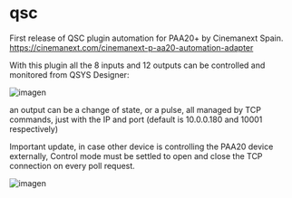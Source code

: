 # qsc

First release of QSC plugin automation for PAA20+ by Cinemanext Spain.
https://cinemanext.com/cinemanext-p-aa20-automation-adapter

With this plugin all the 8 inputs and 12 outputs can be controlled and monitored from QSYS Designer:


![imagen](https://user-images.githubusercontent.com/45939598/226538058-b03d161f-b0b2-4d97-8bd2-b81e9683f402.png)

an output can be a change of state, or a pulse, all managed by TCP commands,  just with the IP and port (default is 10.0.0.180 and 10001 respectively)

Important update, in case other device is controlling the PAA20 device externally, Control mode must be settled to open and close the TCP connection on every poll request.

![imagen](https://user-images.githubusercontent.com/45939598/226538513-754abbbc-17a6-41a9-9e5f-972a13dabd40.png)
